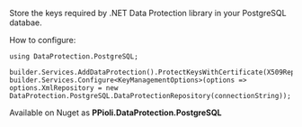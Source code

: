 Store the keys required by .NET Data Protection library in your PostgreSQL databae.

How to configure:

```
using DataProtection.PostgreSQL;

builder.Services.AddDataProtection().ProtectKeysWithCertificate(X509Repository.GetCertificate(connectionString));
builder.Services.Configure<KeyManagementOptions>(options => options.XmlRepository = new DataProtection.PostgreSQL.DataProtectionRepository(connectionString));
```

Available on Nuget as **PPioli.DataProtection.PostgreSQL**